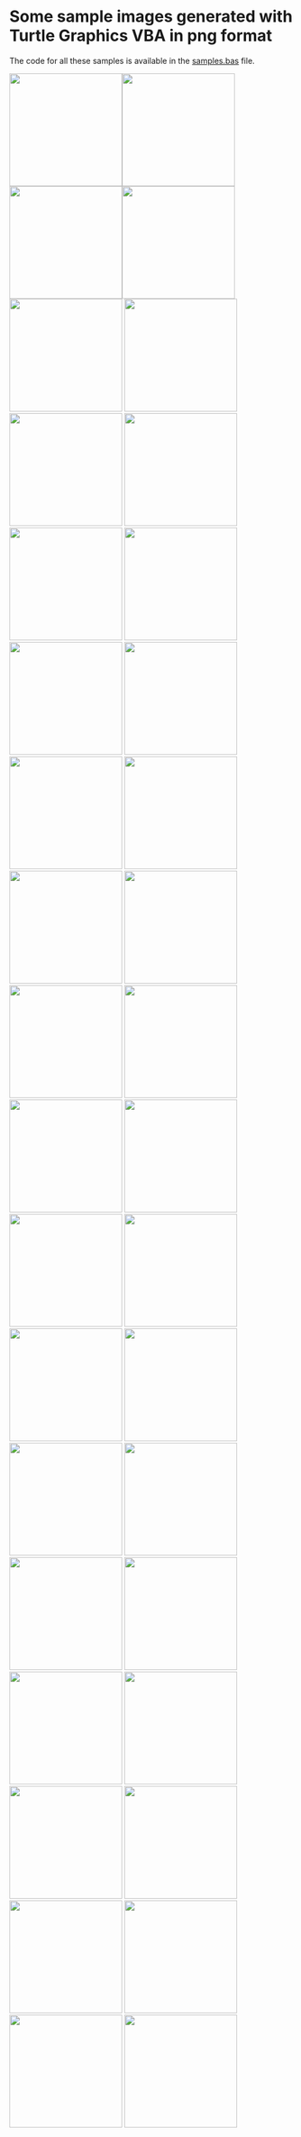 # Some sample images generated with Turtle Graphics VBA in png format

The code for all these samples is available in the [samples.bas](https://github.com/fizban99/TurtleGraphicsVBA/blob/main/src/TurtleGraphicsCanvas/Samples.bas) file.

<img src="batik_flower.png" width="200"/><img src="butterfly.png" width="200"/><img src="chussy_mandala.png" width="200"/><img src="circle-checkered.png" width="200"/>
<img src="circle-checkered2.png" width="200"/>
<img src="circled_spiral.png" width="200"/>
<img src="colored-polyspiral.png" width="200"/>
<img src="concentric.png" width="200"/>
<img src="flower-fat.png" width="200"/>
<img src="flower-fat2.png" width="200"/>
<img src="flower-pattern-1.png" width="200"/>
<img src="flower-pattern-2.png" width="200"/>
<img src="flower-pattern-3.png" width="200"/>
<img src="flower-yellow.png" width="200"/>
<img src="framed_hexagon.png" width="200"/>
<img src="intertwined_star.png" width="200"/>
<img src="islamic_pattern_a_method1.png" width="200"/>
<img src="islamic_pattern1.png" width="200"/>
<img src="islamic_pattern3.png" width="200"/>
<img src="islamic_pattern4.png" width="200"/>
<img src="koch.png" width="200"/>
<img src="mandala_frame.png" width="200"/>
<img src="mandala-simple.png" width="200"/>
<img src="overlapped_flower.png" width="200"/>
<img src="phyllotaxis1.png" width="200"/>
<img src="phyllotaxis2.png" width="200"/>
<img src="pookkalam1.png" width="200"/>
<img src="pookkalam2.png" width="200"/>
<img src="sierpinski.png" width="200"/>
<img src="spiral-bw.png" width="200"/>
<img src="spiral-rainbow.png" width="200"/>
<img src="squared_knot.png" width="200"/>
<img src="triquetra.png" width="200"/>
<img src="zentangle_spiral.png" width="200"/>
<img src="zentangle_spiral2.png" width="200"/>
<img src="zentangle_spiral3.png" width="200"/>





